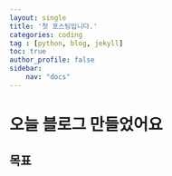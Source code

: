 ```yaml
---
layout: single
title: '첫 포스팅입니다.'
categories: coding
tag : [python, blog, jekyll]
toc: true
author_profile: false
sidebar:
    nav: "docs"
---
```


# 오늘 블로그 만들었어요 

목표
- 



